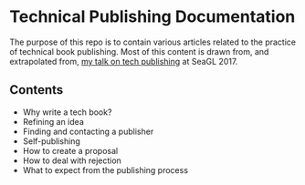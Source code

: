 # Technical Publishing Documentation

The purpose of this repo is to contain various articles related to the practice of technical book publishing. Most of this content is drawn from, and extrapolated from, [my talk on tech publishing](https://archive.org/details/SeaGL2017WritingTheNextGreatTechBook) at SeaGL 2017.

## Contents

* Why write a tech book?
* Refining an idea
* Finding and contacting a publisher
* Self-publishing
* How to create a proposal
* How to deal with rejection
* What to expect from the publishing process
